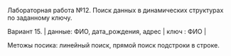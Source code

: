 Лабораторная работа №12. Поиск данных в динамических структурах по заданному ключу.

Вариант 15.
| данные: ФИО, дата_рождения, адрес |	ключ : ФИО |

Метожы посика: линейный поиск, прямой поиск подстроки в строке. 
